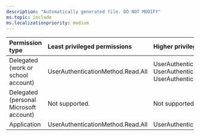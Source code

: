 ```yaml
---
description: "Automatically generated file. DO NOT MODIFY"
ms.topic: include
ms.localizationpriority: medium
---
```


|Permission type|Least privileged permissions|Higher privileged permissions|
|:---|:---|:---|
|Delegated (work or school account)|UserAuthenticationMethod.Read.All|UserAuthenticationMethod.ReadWrite.All, UserAuthenticationMethod.Read, UserAuthenticationMethod.ReadWrite|
|Delegated (personal Microsoft account)|Not supported.|Not supported.|
|Application|UserAuthenticationMethod.Read.All|UserAuthenticationMethod.ReadWrite.All|


